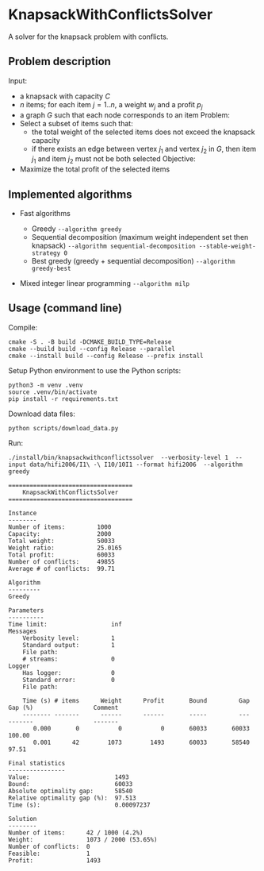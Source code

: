 # KnapsackWithConflictsSolver

A solver for the knapsack problem with conflicts.

## Problem description

Input:
- a knapsack with capacity $C$
- $n$ items; for each item $j = 1..n$, a weight $w_j$ and a profit $p_j$
- a graph $G$ such that each node corresponds to an item
Problem:
- Select a subset of items such that:
  - the total weight of the selected items does not exceed the knapsack
    capacity
  - if there exists an edge between vertex $j_1$ and vertex $j_2$ in $G$, then item
    $j_1$ and item $j_2$ must not be both selected
Objective:
- Maximize the total profit of the selected items

## Implemented algorithms

- Fast algorithms
  - Greedy `--algorithm greedy`
  - Sequential decomposition (maximum weight independent set then knapsack) `--algorithm sequential-decomposition --stable-weight-strategy 0`
  - Best greedy (greedy + sequential decomposition) `--algorithm greedy-best`

- Mixed integer linear programming `--algorithm milp`

## Usage (command line)

Compile:
```shell
cmake -S . -B build -DCMAKE_BUILD_TYPE=Release
cmake --build build --config Release --parallel
cmake --install build --config Release --prefix install
```

Setup Python environment to use the Python scripts:
```shell
python3 -m venv .venv
source .venv/bin/activate
pip install -r requirements.txt
```

Download data files:
```shell
python scripts/download_data.py
```

Run:

```shell
./install/bin/knapsackwithconflictssolver  --verbosity-level 1  --input data/hifi2006/I1\ -\ I10/10I1 --format hifi2006  --algorithm greedy
```
```
===================================
    KnapsackWithConflictsSolver    
===================================

Instance
--------
Number of items:         1000
Capacity:                2000
Total weight:            50033
Weight ratio:            25.0165
Total profit:            60033
Number of conflicts:     49855
Average # of conflicts:  99.71

Algorithm
---------
Greedy

Parameters
----------
Time limit:                  inf
Messages
    Verbosity level:         1
    Standard output:         1
    File path:               
    # streams:               0
Logger
    Has logger:              0
    Standard error:          0
    File path:               

    Time (s) # items      Weight      Profit       Bound         Gap     Gap (%)                 Comment
    -------- -------      ------      ------       -----         ---     -------                 -------
       0.000       0           0           0       60033       60033      100.00                        
       0.001      42        1073        1493       60033       58540       97.51                        

Final statistics
----------------
Value:                        1493
Bound:                        60033
Absolute optimality gap:      58540
Relative optimality gap (%):  97.513
Time (s):                     0.00097237

Solution
--------
Number of items:      42 / 1000 (4.2%)
Weight:               1073 / 2000 (53.65%)
Number of conflicts:  0
Feasible:             1
Profit:               1493
```
